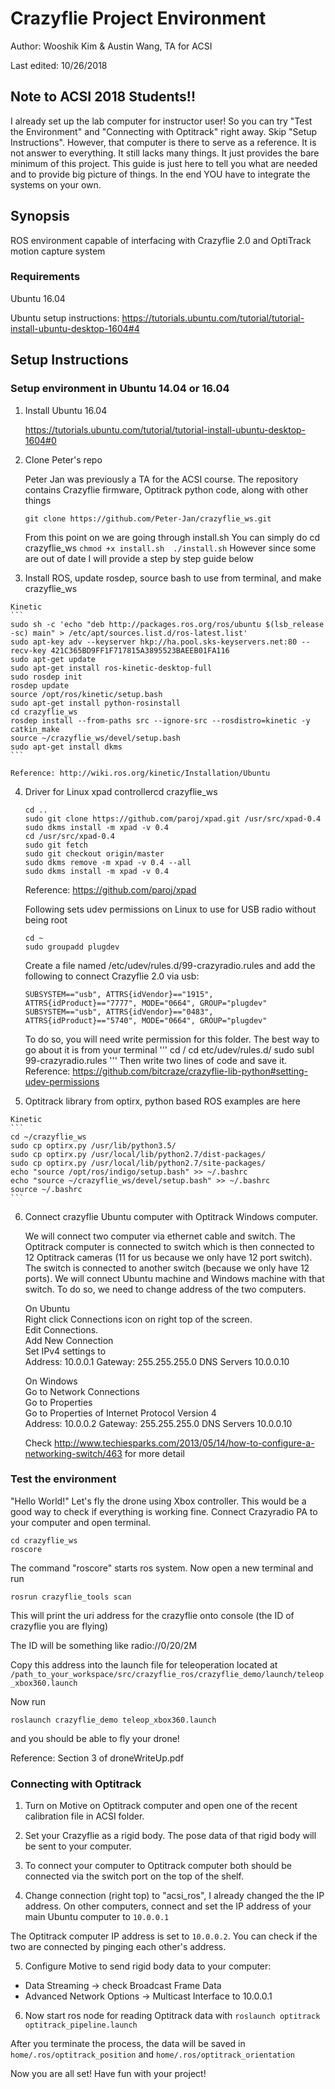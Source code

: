 # Crazyflie Project Environment

Author: Wooshik Kim & Austin Wang, TA for ACSI

Last edited: 10/26/2018 

## Note to ACSI 2018 Students!!

I already set up the lab computer for instructor user! So you can try "Test the Environment" and "Connecting with Optitrack" right away. Skip "Setup Instructions". However, that computer is there to serve as a reference. It is not answer to everything. It still lacks many things. It just provides the bare minimum of this project. This guide is just here to tell you what are needed and to provide big picture of things. In the end YOU have to integrate the systems on your own. 

## Synopsis

ROS environment capable of interfacing with Crazyflie 2.0 and OptiTrack motion capture system

### Requirements

Ubuntu 16.04 

Ubuntu setup instructions: https://tutorials.ubuntu.com/tutorial/tutorial-install-ubuntu-desktop-1604#4 

## Setup Instructions

### Setup environment in Ubuntu 14.04 or 16.04

1) Install Ubuntu 16.04
	
	https://tutorials.ubuntu.com/tutorial/tutorial-install-ubuntu-desktop-1604#0 

2) Clone Peter's repo
	
	Peter Jan was previously a TA for the ACSI course. The repository contains Crazyflie
	firmware, Optitrack python code, along with other things
	```
	git clone https://github.com/Peter-Jan/crazyflie_ws.git
	```
	
	From this point on we are going through install.sh
	You can simply do cd crazyflie_ws `chmod +x install.sh  ./install.sh`
	However since some are out of date I will provide a step by step guide below

3) Install ROS, update rosdep, source bash to use from terminal, and make crazyflie_ws
	
<!-- 	Indigo
	```
	sudo sh -c 'echo "deb http://packages.ros.org/ros/ubuntu $(lsb_release -sc) main" > /etc/apt/sources.list.d/ros-latest.list'
	sudo apt-key adv --keyserver hkp://ha.pool.sks-keyservers.net:80 --recv-key 421C365BD9FF1F717815A3895523BAEEB01FA116
	sudo apt-get update
	sudo apt-get install ros-indigo-desktop-full
	sudo rosdep init
	rosdep update
	source /opt/ros/indigo/setup.bash
	sudo apt-get install python-rosinstall
	cd crazyflie_ws
	rosdep install --from-paths src --ignore-src --rosdistro=indigo -y
	catkin_make
	source ~/crazyflie_ws/devel/setup.bash
	sudo apt-get install dkms
	```
	Reference: http://wiki.ros.org/indigo/Installation/Ubuntu -->

	Kinetic
	```
	sudo sh -c 'echo "deb http://packages.ros.org/ros/ubuntu $(lsb_release -sc) main" > /etc/apt/sources.list.d/ros-latest.list'
	sudo apt-key adv --keyserver hkp://ha.pool.sks-keyservers.net:80 --recv-key 421C365BD9FF1F717815A3895523BAEEB01FA116
	sudo apt-get update
	sudo apt-get install ros-kinetic-desktop-full
	sudo rosdep init
	rosdep update
	source /opt/ros/kinetic/setup.bash
	sudo apt-get install python-rosinstall
	cd crazyflie_ws
	rosdep install --from-paths src --ignore-src --rosdistro=kinetic -y
	catkin_make
	source ~/crazyflie_ws/devel/setup.bash
	sudo apt-get install dkms
	```
	
	Reference: http://wiki.ros.org/kinetic/Installation/Ubuntu 

4) Driver for Linux xpad controllercd crazyflie_ws 
	```
	cd ..
	sudo git clone https://github.com/paroj/xpad.git /usr/src/xpad-0.4
	sudo dkms install -m xpad -v 0.4
	cd /usr/src/xpad-0.4
	sudo git fetch
	sudo git checkout origin/master
	sudo dkms remove -m xpad -v 0.4 --all
	sudo dkms install -m xpad -v 0.4
	```
	Reference: https://github.com/paroj/xpad
	
	Following sets udev permissions on Linux to use for USB radio without being root
	```
	cd ~
	sudo groupadd plugdev
	```

	Create a file named /etc/udev/rules.d/99-crazyradio.rules and add the following to connect Crazyflie 2.0 via usb:
	```
	SUBSYSTEM=="usb", ATTRS{idVendor}=="1915", ATTRS{idProduct}=="7777", MODE="0664", GROUP="plugdev"
	SUBSYSTEM=="usb", ATTRS{idVendor}=="0483", ATTRS{idProduct}=="5740", MODE="0664", GROUP="plugdev"
	```
	To do so, you will need write permission for this folder. The best way to go about it is from your terminal 
	'''
	cd /
	cd etc/udev/rules.d/
	sudo subl 99-crazyradio.rules
	'''
	Then write two lines of code and save it. 
	Reference: https://github.com/bitcraze/crazyflie-lib-python#setting-udev-permissions

5) Optitrack library from optirx, python based ROS examples are here
	
<!-- 	Indigo
	```
	cd ~/crazyflie_ws
	sudo cp optirx.py /usr/lib/python3.4/  
	sudo cp optirx.py /usr/local/lib/python2.7/dist-packages/
	sudo cp optirx.py /usr/local/lib/python2.7/site-packages/
	echo "source /opt/ros/indigo/setup.bash" >> ~/.bashrc
	echo "source ~/crazyflie_ws/devel/setup.bash" >> ~/.bashrc
	source ~/.bashrc
	``` -->

	Kinetic
	```
	cd ~/crazyflie_ws
	sudo cp optirx.py /usr/lib/python3.5/  
	sudo cp optirx.py /usr/local/lib/python2.7/dist-packages/
	sudo cp optirx.py /usr/local/lib/python2.7/site-packages/
	echo "source /opt/ros/indigo/setup.bash" >> ~/.bashrc
	echo "source ~/crazyflie_ws/devel/setup.bash" >> ~/.bashrc
	source ~/.bashrc
	```

6) Connect crazyflie Ubuntu computer with Optitrack Windows computer. 

	We will connect two computer via ethernet cable and switch. The Optitrack computer is connected to switch which is then connected to 12 Optitrack cameras (11 for us because we only have 12 port switch). The switch is connected to another switch (because we only have 12 ports). We will connect Ubuntu machine and Windows machine with that switch. 
	To do so, we need to change address of the two computers. 
	
	On Ubuntu  
	Right click Connections icon on right top of the screen.   
	Edit Connections.   
	Add New Connection  
	Set IPv4 settings to   
	Address: 10.0.0.1 Gateway: 255.255.255.0 DNS Servers 10.0.0.10   

	On Windows   
	Go to Network Connections  
	Go to Properties   
	Go to Properties of Internet Protocol Version 4  
	Address: 10.0.0.2 Gateway: 255.255.255.0 DNS Servers 10.0.0.10  

	Check http://www.techiesparks.com/2013/05/14/how-to-configure-a-networking-switch/463 for more detail 

### Test the environment

"Hello World!" Let's fly the drone using Xbox controller. This would be a good way to check if everything is working fine. 
Connect Crazyradio PA to your computer and open terminal. 
```
cd crazyflie_ws
roscore
```

The command "roscore" starts ros system. Now open a new terminal and run
```
rosrun crazyflie_tools scan
```

This will print the uri address for the crazyflie onto console (the ID of crazyflie you are flying)

The ID will be something like radio://0/20/2M

Copy this address into the launch file for teleoperation located at `/path_to_your_workspace/src/crazyflie_ros/crazyflie_demo/launch/teleop_xbox360.launch`

Now run 
```
roslaunch crazyflie_demo teleop_xbox360.launch
```
and you should be able to fly your drone! 

Reference: Section 3 of droneWriteUp.pdf 


### Connecting with Optitrack

1) Turn on Motive on Optitrack computer and open one of the recent calibration 
file in ACSI folder. 

2) Set your Crazyflie as a rigid body. The pose data of that rigid body will be sent to your computer. 

3) To connect your computer to Optitrack computer both should be connected via the switch port on the top of the shelf. 

4) Change connection (right top) to "acsi_ros", I already changed the the IP address. On other computers, connect and set the IP address of your main Ubuntu computer to `10.0.0.1 `

The Optitrack computer IP address is set to `10.0.0.2`. You can check if the two are connected by pinging each other's address.

5) Configure Motive to send rigid body data to your computer:
- Data Streaming -> check Broadcast Frame Data
- Advanced Network Options -> Multicast Interface to 10.0.0.1

6) Now start ros node for reading Optitrack data with `roslaunch optitrack optitrack_pipeline.launch`

After you terminate the process, the data will be saved in `home/.ros/optitrack_position` and `home/.ros/optitrack_orientation`


Now you are all set!
Have fun with your project! 

